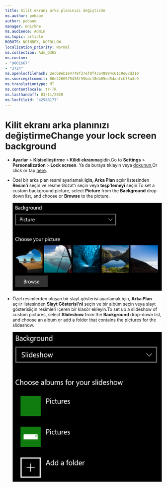 ```yaml
---
title: Kilit ekranı arka planınızı değiştirme
ms.author: pebaum
author: pebaum
manager: mnirkhe
ms.audience: Admin
ms.topic: article
ROBOTS: NOINDEX, NOFOLLOW
localization_priority: Normal
ms.collection: Adm_O365
ms.custom:
- "9001667"
- "3734"
ms.openlocfilehash: 2ec68eb164748f27ef0f43a48994c61c9e67d310
ms.sourcegitcommit: 00e4266575438f55bdc18db05ed54aafcb75a3c9
ms.translationtype: MT
ms.contentlocale: tr-TR
ms.lasthandoff: 03/11/2020
ms.locfileid: "42588173"
---
```

# <a name="change-your-lock-screen-background"></a><span data-ttu-id="104d8-102">Kilit ekranı arka planınızı değiştirme</span><span class="sxs-lookup"><span data-stu-id="104d8-102">Change your lock screen background</span></span>

- <span data-ttu-id="104d8-103">**Ayarlar** > **Kişiselleştirme** > **Kilidi ekranına**gidin.</span><span class="sxs-lookup"><span data-stu-id="104d8-103">Go to **Settings** > **Personalization** > **Lock screen**.</span></span> <span data-ttu-id="104d8-104">Ya da buraya tıklayın veya [dokunun.](ms-settings:lockscreen?activationSource=GetHelp)</span><span class="sxs-lookup"><span data-stu-id="104d8-104">Or click or tap [here](ms-settings:lockscreen?activationSource=GetHelp).</span></span>

- <span data-ttu-id="104d8-105">Özel bir arka plan resmi ayarlamak **için, Arka Plan** açılır listesinden **Resim'i** seçin ve resme Gözat'ı seçin veya **teşp'lemeyi** seçin.</span><span class="sxs-lookup"><span data-stu-id="104d8-105">To set a custom background picture, select **Picture** from the **Background** drop-down list, and choose or **Browse** to the picture.</span></span>

  ![Özel bir arka plan resmi ayarlayın.](media/set-custom-background-pic.png)

- <span data-ttu-id="104d8-107">Özel resimlerden oluşan bir slayt gösterisi ayarlamak için, **Arka Plan** açılır listesinden **Slayt Gösterisi'ni** seçin ve bir albüm seçin veya slayt gösterisiiçin resimleri içeren bir klasör ekleyin.</span><span class="sxs-lookup"><span data-stu-id="104d8-107">To set up a slideshow of custom pictures, select **Slideshow** from the **Background** drop-down list, and choose an album or add a folder that contains the pictures for the slideshow.</span></span>

  ![Özel resimlerden oluşan bir slayt gösterisi ayarlayın.](media/set-up-slideshow-background.png)
